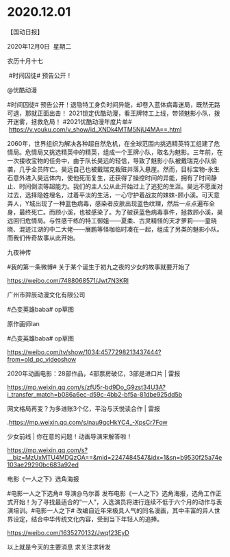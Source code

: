 ﻿#  2020.12.01
【国动日报】

2020年12月0日  星期二


农历十月十七


 #时间囚徒# 预告公开！

@优酷动漫                            

#时间囚徒# 预告公开！退隐特工身负时间异能，却卷入蓝体病毒迷局，既然无路可退，那就正面出击！
2021锁定优酷动漫，看王牌特工上线，带领魅影小队，拨开迷雾，拯救危局！
#2021优酷动漫年度片单#
 https://v.youku.com/v_show/id_XNDk4MTM5NjU4MA==.html

2060年，世界组织为解决各种超自然危机，在全球范围内挑选精英特工组建了危情局。危情局又挑选精英中的精英，组成一个王牌小队，取名为魅影。三年前，在一次接收宝物的任务中，由于队长昊远的轻信，导致了魅影小队被戴瑞克小队偷袭，几乎全员阵亡。昊远自己也被戴瑞克栽赃并落入悬崖。然而，目标宝物-永生石意外进入昊远体内，使他死而复生，还获得了操控时间的异能，拥有了时间静止、时间倒流等超能力。我们的主人公从此开始过上了逃犯的生涯。昊远不愿面对过去，选择隐姓埋名，过着平淡的生活，一心守护着战友的妹妹-顾小溪。可天意弄人，Y城出现了一种蓝色病毒，感染者皮肤出现蓝色纹理，然后一点点遍布全身，最终死亡。而顾小溪，也被感染了。为了破获蓝色病毒事件，拯救顾小溪，昊远回归危情局。与性感干练的特工御姐——夏柔、古灵精怪的天才萝莉——童晓晓、混迹江湖的中二大佬——展鹏等怪咖临时凑在一起，组成了另类的魅影小队。而我们传奇故事从此开始。




九夜神传  


#我的第一条微博# 关于某个诞生于初九之夜的少女的故事就要开始了

https://weibo.com/7488068571/Jwt7N3KRl

广州市羿辰动漫文化有限公司




#凸变英雄baba# op草图


原作画师lan                     


#凸变英雄baba# op草图

https://weibo.com/tv/show/1034:4577298213437444?from=old_pc_videoshow

2020年动画电影：28部作品，4部票房破亿，3部是进口片 | 雷报

https://mp.weixin.qq.com/s/zfU5r-bd9Do_G9zst34U3A?i_transfer_match=b086a6ec-d59c-4bb2-bf5a-81dbe925dd5b

网文格局再变？为多进账3个亿，平治与沃悦读合作 | 雷报

.https://mp.weixin.qq.com/s/nau9gcHkYC4_-XpsCr7Fow

少女前线 | 你在意的问题！动画导演来解答啦！

https://mp.weixin.qq.com/s?__biz=MzUxMTU4MDQzOA==&mid=2247484547&idx=1&sn=b9530f25a74e103ae29290bc683a92ed


电影《一人之下》选角海报

#电影一人之下选角# 导演@乌尔善 发布电影《一人之下》选角海报，选角工作正式开始！为了寻找最适合的“一人”，入选演员将进行连续不低于六个月的动作与表演培训。#电影一人之下# 改编自近年来极具人气的同名漫画，其中丰富的异人世界设定，结合中华传统文化内容，受到当下年轻人的追捧。


https://weibo.com/1635270132/Jwqf23EyD

以上就是今天的主要消息
求关注求转发













